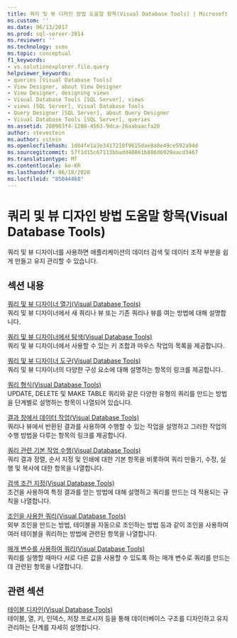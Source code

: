 ```yaml
---
title: 쿼리 및 뷰 디자인 방법 도움말 항목(Visual Database Tools) | Microsoft 문서
ms.custom: ''
ms.date: 06/13/2017
ms.prod: sql-server-2014
ms.reviewer: ''
ms.technology: ssms
ms.topic: conceptual
f1_keywords:
- vs.solutionexplorer.file.query
helpviewer_keywords:
- queries [Visual Database Tools]
- View Designer, about View Designer
- View Designer, designing views
- Visual Database Tools [SQL Server], views
- views [SQL Server], Visual Database Tools
- Query Designer [SQL Server], about Query Designer
- Visual Database Tools [SQL Server], queries
ms.assetid: 200903f4-1208-4563-9dca-26aabaacfa20
author: stevestein
ms.author: sstein
ms.openlocfilehash: 1d04fe1a3e3417210f9615dae8a8e49ce592a94d
ms.sourcegitcommit: 57f1d15c67113bbadd40861b886d6929aacd3467
ms.translationtype: MT
ms.contentlocale: ko-KR
ms.lasthandoff: 06/18/2020
ms.locfileid: "85044468"
---
```

# <a name="design-queries-and-views-how-to-topics-visual-database-tools"></a>쿼리 및 뷰 디자인 방법 도움말 항목(Visual Database Tools)
  쿼리 및 뷰 디자이너를 사용하면 애플리케이션의 데이터 검색 및 데이터 조작 부분을 쉽게 만들고 유지 관리할 수 있습니다.  
  
## <a name="in-this-section"></a>섹션 내용  
 [쿼리 및 뷰 디자이너 열기&#40;Visual Database Tools&#41;](visual-database-tools.md)  
 쿼리 및 뷰 디자이너에서 새 쿼리나 뷰 또는 기존 쿼리나 뷰를 여는 방법에 대해 설명합니다.  
  
 [쿼리 및 뷰 디자이너에서 탐색&#40;Visual Database Tools&#41;](navigate-in-the-query-and-view-designer-visual-database-tools.md)  
 쿼리 및 뷰 디자이너에서 사용할 수 있는 키 조합과 마우스 작업의 목록을 제공합니다.  
  
 [쿼리 및 뷰 디자이너 도구&#40;Visual Database Tools&#41;](query-and-view-designer-tools-visual-database-tools.md)  
 쿼리 및 뷰 디자이너의 다양한 구성 요소에 대해 설명하는 항목의 링크를 제공합니다.  
  
 [쿼리 형식&#40;Visual Database Tools&#41;](types-of-queries-visual-database-tools.md)  
 UPDATE, DELETE 및 MAKE TABLE 쿼리와 같은 다양한 유형의 쿼리를 만드는 방법을 단계별로 설명하는 항목이 나열되어 있습니다.  
  
 [결과 창에서 데이터 작업&#40;Visual Database Tools&#41;](results-pane-visual-database-tools.md)  
 쿼리나 뷰에서 반환된 결과를 사용하여 수행할 수 있는 작업을 설명하고 그러한 작업의 수행 방법을 다루는 항목의 링크를 제공합니다.  
  
 [쿼리 관련 기본 작업 수행&#40;Visual Database Tools&#41;](perform-basic-operations-with-queries-visual-database-tools.md)  
 쿼리 결과 정렬, 순서 지정 및 인쇄에 대한 기본 항목을 비롯하여 쿼리 만들기, 수정, 실행 및 복사에 대한 항목을 나열합니다.  
  
 [검색 조건 지정&#40;Visual Database Tools&#41;](specify-search-criteria-visual-database-tools.md)  
 조건을 사용하여 특정 결과를 얻는 방법에 대해 설명하고 쿼리를 만드는 데 적용되는 규칙을 나열합니다.  
  
 [조인을 사용한 쿼리&#40;Visual Database Tools&#41;](query-with-joins-visual-database-tools.md)  
 외부 조인을 만드는 방법, 테이블을 자동으로 조인하는 방법 등과 같이 조인을 사용하여 여러 테이블을 쿼리하는 방법에 관련된 항목을 나열합니다.  
  
 [매개 변수를 사용하여 쿼리&#40;Visual Database Tools&#41;](query-with-parameters-visual-database-tools.md)  
 쿼리를 실행할 때마다 서로 다른 값을 사용할 수 있도록 하는 매개 변수로 쿼리를 만드는 데 관련된 항목을 나열합니다.  
  
## <a name="related-sections"></a>관련 섹션  
 [테이블 디자인&#40;Visual Database Tools&#41;](design-tables-visual-database-tools.md)  
 테이블, 열, 키, 인덱스, 저장 프로시저 등을 통해 데이터베이스 구조를 디자인하고 유지 관리하는 단계를 자세히 설명합니다.  
